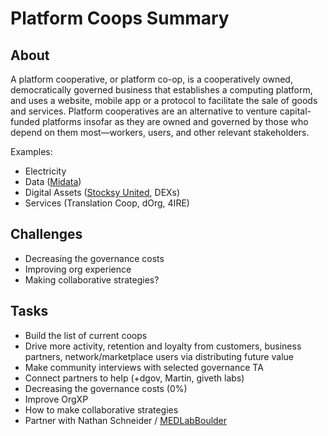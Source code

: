 # Platform Coops Summary

## About

A platform cooperative, or platform co-op, is a cooperatively owned, democratically governed business that establishes a computing platform, and uses a website, mobile app or a protocol to facilitate the sale of goods and services. Platform cooperatives are an alternative to venture capital-funded platforms insofar as they are owned and governed by those who depend on them most—workers, users, and other relevant stakeholders.

Examples:

* Electricity
* Data \([Midata](https://www.midata.coop/)\)
* Digital Assets \([Stocksy United](https://en.wikipedia.org/wiki/Stocksy_United), DEXs\)
* Services \(Translation Coop, dOrg, 4IRE\)

## Challenges

* Decreasing the governance costs
* Improving org experience
* Making collaborative strategies?

## Tasks

* Build the list of current coops
* Drive more activity, retention and loyalty from customers, business partners, network/marketplace users via distributing future value
* Make community interviews with selected governance TA
* Connect partners to help \(+dgov, Martin, giveth labs\)
* Decreasing the governance costs \(0%\)
* Improve OrgXP
* How to make collaborative strategies
* Partner with Nathan Schneider / [MEDLabBoulder](https://twitter.com/MEDLabBoulder)

